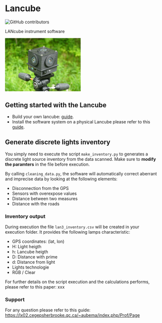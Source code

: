 # Lancube
![GitHub contributors](https://img.shields.io/github/contributors/aubema/lancube?style=plastic)

LANcube instrument software

<img src="lan3v2.png" width="250">

## Getting started with the Lancube
* Build your own lancube: [guide](https://lx02.cegepsherbrooke.qc.ca/~aubema/index.php/Prof/LAN3v2-technical).
* Install the software system on a physical Lancube please refer to this [guide](https://lx02.cegepsherbrooke.qc.ca/~aubema/index.php/Prof/LAN3v2-technical).




## Generate discrete lights inventory
You simply need to execute the script ```make_inventory.py``` to generates a discrete light source inventory from the data scanned. Make sure to **modify the paramters** in the file before execution.


By calling ```cleaning_data.py```, the software will automatically correct aberrant and imprecise data by looking at the following elements:
  * Disconnection from the GPS
  * Sensors with overexpose values
  * Distance between two measures
  * Distance with the roads

### Inventory output
During execution the file ```lan3_inventory.csv``` will be created in your execution folder.
It provides the following lamps characteristic:
   * GPS coordinates: (lat, lon)
   * H: Light heigth
   * h: Lancube heigth
   * D: Distance with prime
   * d: Distance from light
   * Lights technologie
   * RGB / Clear


For further details on the script execution and the calculations performs, please refer to this paper: xxx


### Support
For any question please refer to this guide: https://lx02.cegepsherbrooke.qc.ca/~aubema/index.php/Prof/Page
